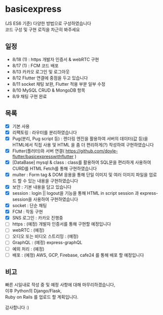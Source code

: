 # basicexpress
(JS ES6 기준) 다양한 방법으로 구성하였습니다  
코드 구성 및 구현 로직을 차근히 봐주세요  
   
## 일정
- 8/18 (1) : https 개발자 인증서 & webRTC 구현
- 8/17 (1) : FCM 코드 배포
- 8/13 카카오 로그인 및 로그아웃
- 8/12 Flutter 연결에 중점을 두고 있습니다  
- 8/11 socket 채팅 보완, Flutter 적용 부분 일부 수정  
- 8/10 MySQL CRUD & MongoDB 항목  
- 8/9 채팅 구현 완료  
  
## 목록
- [x] 기본 사용
- [x] 리팩토링 : 라우터를 분리하였습니다
- [x] Pug(분리, Pug script 등) : 렌더링 엔진을 활용하여 서버의 데이터(값 등)을 HTML에서 직접 사용 및 HTML 을 좀 더 편리하게(?) 작성하여 구현하였습니다
- [x] Flutter(플러터)와 서버 연결( https://github.com/doyle-flutter/basicexpresswithflutter )
- [x] [DataBase] mysql & class : class를 활용하여 SQL문을 편리하게 사용하여 CURD를 HTML Fetch를 통해 구현하였습니다
- [x] multer : Form tag & DOM 응용을 통해 단일 이미지 및 여러 이미지 파일을 업로드 할 수 있는 내용을 구현하였습니다  
- [x] 보안 : 기본 내용을 담고 있습니다
- [x] session : login || logout을 기능을 통해 HTML in script session 과 express-session을 사용하여 구현하였습니다
- [x] socket : 단순 채팅
- [x] FCM : 작동 구현
- [x] SNS 로그인 : 카카오 진행중
- [ ] https : (예정) 개발자 인증서를 통해 구현할 예정입니다  
- [ ] webRTC : (예정)
- [ ] 오디오 또는 비디오 스트리밍 : (예정)
- [ ] GraphQL : (예정) express-graphQL  
- [ ] 예외 처리 : (예정)
- [ ] 배포 : (예정) AWS, GCP, Firebase, cafe24 를 통해 배포 할 예정입니다

## 비고
빠른 시일내로 작성 중 및 예정 사항에 대해 마무리하겠습니다,  
이후 Python의 Django/Flask,   
Ruby on Rails 를 업로드 할 계획입니다.  
  
감사합니다 :)
